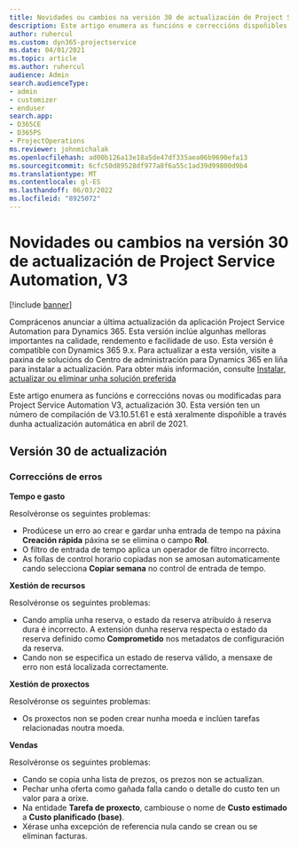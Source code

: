 ```yaml
---
title: Novidades ou cambios na versión 30 de actualización de Project Service Automation, V3
description: Este artigo enumera as funcións e correccións dispoñibles na actualización de Project Service Automation, versión 30, V3.
author: ruhercul
ms.custom: dyn365-projectservice
ms.date: 04/01/2021
ms.topic: article
ms.author: ruhercul
audience: Admin
search.audienceType:
- admin
- customizer
- enduser
search.app:
- D365CE
- D365PS
- ProjectOperations
ms.reviewer: johnmichalak
ms.openlocfilehash: ad00b126a13e18a5de47df335aea06b9690efa13
ms.sourcegitcommit: 6cfc50d89528df977a8f6a55c1ad39d99800d9b4
ms.translationtype: MT
ms.contentlocale: gl-ES
ms.lasthandoff: 06/03/2022
ms.locfileid: "8925072"
---
```

# <a name="whats-new-or-changed-in-project-service-automation-update-release-30-v3"></a>Novidades ou cambios na versión 30 de actualización de Project Service Automation, V3

[!include [banner](../includes/psa-now-project-operations.md)]

Comprácenos anunciar a última actualización da aplicación Project Service Automation para Dynamics 365. Esta versión inclúe algunhas melloras importantes na calidade, rendemento e facilidade de uso. Esta versión é compatible con Dynamics 365 9.x. Para actualizar a esta versión, visite a paxina de solucións do Centro de administración para Dynamics 365 en liña para instalar a actualización. Para obter máis información, consulte [Instalar, actualizar ou eliminar unha solución preferida](/power-platform/admin/install-remove-preferred-solution)

Este artigo enumera as funcións e correccións novas ou modificadas para Project Service Automation V3, actualización 30. Esta versión ten un número de compilación de V3.10.51.61 e está xeralmente dispoñible a través dunha actualización automática en abril de 2021.

## <a name="update-release-30"></a>Versión 30 de actualización

### <a name="bug-fixes"></a>Correccións de erros

**Tempo e gasto**

Resolvéronse os seguintes problemas:

- Prodúcese un erro ao crear e gardar unha entrada de tempo na páxina **Creación rápida** páxina se se elimina o campo **Rol**.
- O filtro de entrada de tempo aplica un operador de filtro incorrecto.
- As follas de control horario copiadas non se amosan automaticamente cando selecciona **Copiar semana** no control de entrada de tempo.

**Xestión de recursos**

Resolvéronse os seguintes problemas:

- Cando amplía unha reserva, o estado da reserva atribuído á reserva dura é incorrecto. A extensión dunha reserva respecta o estado da reserva definido como **Comprometido** nos metadatos de configuración da reserva.
- Cando non se especifica un estado de reserva válido, a mensaxe de erro non está localizada correctamente.

**Xestión de proxectos**

Resolvéronse os seguintes problemas:

- Os proxectos non se poden crear nunha moeda e inclúen tarefas relacionadas noutra moeda.

**Vendas**

Resolvéronse os seguintes problemas:

- Cando se copia unha lista de prezos, os prezos non se actualizan.
- Pechar unha oferta como gañada falla cando o detalle do custo ten un valor para a orixe.
- Na entidade **Tarefa de proxecto**, cambiouse o nome de **Custo estimado** a **Custo planificado (base)**.
- Xérase unha excepción de referencia nula cando se crean ou se eliminan facturas.
